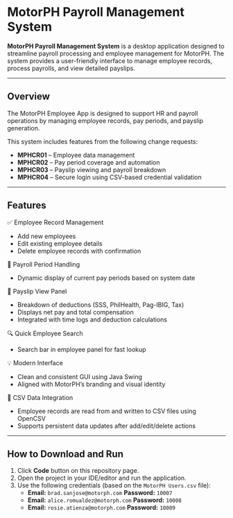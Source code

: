 # MotorPH Payroll Management System

**MotorPH Payroll Management System** is a desktop application designed to streamline payroll processing and employee management for MotorPH. The system provides a user-friendly interface to manage employee records, process payrolls, and view detailed payslips.

---

## Overview

The MotorPH Employee App is designed to support HR and payroll operations by managing employee records, pay periods, and payslip generation.

This system includes features from the following change requests:

- **MPHCR01** – Employee data management  
- **MPHCR02** – Pay period coverage and automation  
- **MPHCR03** – Payslip viewing and payroll breakdown  
- **MPHCR04** – Secure login using CSV-based credential validation

---

## Features
✅ Employee Record Management
- Add new employees
- Edit existing employee details
- Delete employee records with confirmation

📅 Payroll Period Handling
- Dynamic display of current pay periods based on system date

📄 Payslip View Panel
- Breakdown of deductions (SSS, PhilHealth, Pag-IBIG, Tax)
- Displays net pay and total compensation
- Integrated with time logs and deduction calculations

🔍 Quick Employee Search
- Search bar in employee panel for fast lookup

💡 Modern Interface
- Clean and consistent GUI using Java Swing
- Aligned with MotorPH’s branding and visual identity

📁 CSV Data Integration
- Employee records are read from and written to CSV files using OpenCSV
- Supports persistent data updates after add/edit/delete actions

---

## How to Download and Run

1. Click **Code** button on this repository page.
2. Open the project in your IDE/editor and run the application.
3. Use the following credentials (based on the `MotorPH Users.csv` file):
   - **Email:** `brad.sanjose@motorph.com`
     **Password:** `10007`
   - **Email:** `alice.romualdez@motorph.com`
     **Password:** `10008`
   - **Email:** `rosie.atienza@motorph.com`
     **Password:** `10009`
